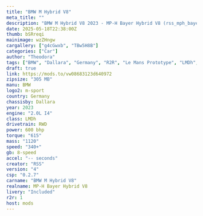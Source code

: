 ```yaml
---
title: "BMW M Hybrid V8"
meta_title: ""
description: "BMW M Hybrid V8 2023 - MP-H Bayer Hybrid V8 (rss_mph_bayer_hybrid_v8) by RSS"
date: 2025-05-18T22:38:00Z
thumb: bSRreqi
mainimage: wzZHngw
cargallery: ["g4cGwxb", "TBw5H8B"]
categories: ["Car"]
author: "Theodora"
tags: ["BMW", "Dallara", "Germany", "R2R", "Le Mans Prototype", "LMDh", "Hypercar", "2023"]
draft: true
link: https://mods.to/vw08683123d640972
zipsize: "305 MB"
manu: BMW
logo2: m-sport
country: Germany
chassisby: Dallara
year: 2023
engine: "2.0L I4"
class: LMDh
drivetrain: RWD
power: 600 bhp 
torque: "615"
mass: "1120"
speed: "340+"
gb: 8-speed
accel: "-- seconds"
creator: "RSS"
version: "4"
csp: "0.2.7"
carname: "BMW M Hybrid V8"
realname: MP-H Bayer Hybrid V8
livery: "Included"
r2r: 1
host: mods
---
```

